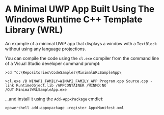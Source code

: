 # A Minimal UWP App Built Using The Windows Runtime C++ Template Library (WRL)

An example of a minimal UWP app that displays a window with a `TextBlock` without using any language projections.

You can compile the code using the `cl.exe` compiler from the command line of a Visual Studio developer command prompt:

`>cd "c:\Repositories\CodeSamples\MinimalWRLSampleApp\`

`>cl.exe /D WINAPI_FAMILY=WINAPI_FAMILY_APP Program.cpp Source.cpp -link RuntimeObject.lib /APPCONTAINER /WINMD:NO /OUT:MinimalWRLSampleApp.exe`

...and install it using the `Add-AppxPackage` cmdlet:

`>powershell add-appxpackage –register AppxManifest.xml`
